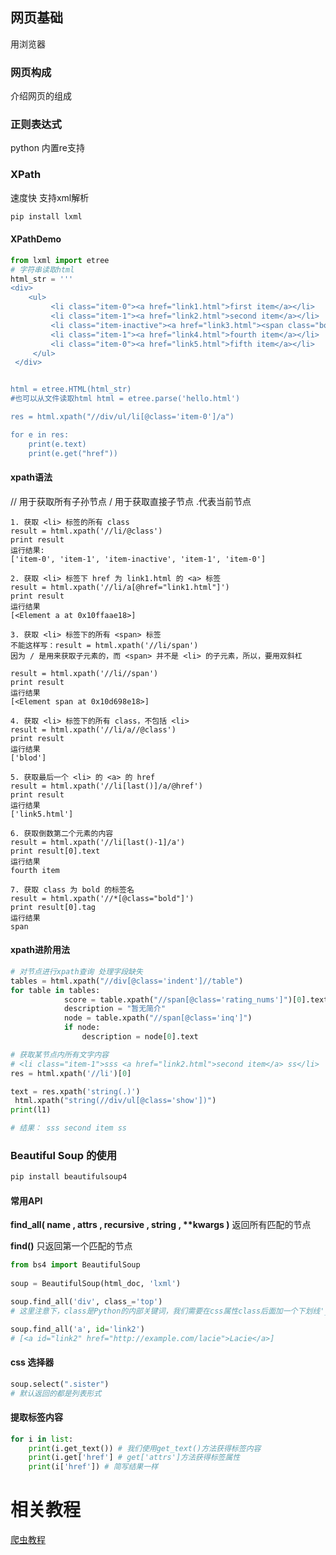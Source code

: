 ## 网页基础

用浏览器

### 网页构成

介绍网页的组成

### 正则表达式
python 内置re支持

### XPath
速度快 支持xml解析
```bash
pip install lxml
```
#### XPathDemo
``` python
from lxml import etree
# 字符串读取html
html_str = '''  
<div>
    <ul>
         <li class="item-0"><a href="link1.html">first item</a></li>
         <li class="item-1"><a href="link2.html">second item</a></li>
         <li class="item-inactive"><a href="link3.html"><span class="bold">third item</span></a></li>
         <li class="item-1"><a href="link4.html">fourth item</a></li>
         <li class="item-0"><a href="link5.html">fifth item</a></li>
     </ul>
 </div>


html = etree.HTML(html_str)
#也可以从文件读取html html = etree.parse('hello.html') 

res = html.xpath("//div/ul/li[@class='item-0']/a")

for e in res:
    print(e.text)
    print(e.get("href"))
```

#### xpath语法
// 用于获取所有子孙节点 / 用于获取直接子节点 .代表当前节点
```
1. 获取 <li> 标签的所有 class
result = html.xpath('//li/@class')
print result
运行结果:
['item-0', 'item-1', 'item-inactive', 'item-1', 'item-0']

2. 获取 <li> 标签下 href 为 link1.html 的 <a> 标签
result = html.xpath('//li/a[@href="link1.html"]')
print result
运行结果
[<Element a at 0x10ffaae18>]

3. 获取 <li> 标签下的所有 <span> 标签
不能这样写：result = html.xpath('//li/span')
因为 / 是用来获取子元素的，而 <span> 并不是 <li> 的子元素，所以，要用双斜杠

result = html.xpath('//li//span')
print result
运行结果
[<Element span at 0x10d698e18>]

4. 获取 <li> 标签下的所有 class，不包括 <li>
result = html.xpath('//li/a//@class')
print result
运行结果
['blod']

5. 获取最后一个 <li> 的 <a> 的 href
result = html.xpath('//li[last()]/a/@href')
print result
运行结果
['link5.html']

6. 获取倒数第二个元素的内容
result = html.xpath('//li[last()-1]/a')
print result[0].text
运行结果
fourth item

7. 获取 class 为 bold 的标签名
result = html.xpath('//*[@class="bold"]')
print result[0].tag
运行结果
span

```
#### xpath进阶用法
``` python
# 对节点进行xpath查询 处理字段缺失
tables = html.xpath("//div[@class='indent']//table")
for table in tables:
            score = table.xpath("//span[@class='rating_nums']")[0].text
            description = "暂无简介"
            node = table.xpath("//span[@class='inq']")
            if node:
                description = node[0].text

# 获取某节点内所有文字内容
# <li class="item-1">sss <a href="link2.html">second item</a> ss</li>
res = html.xpath('//li')[0]

text = res.xpath('string(.)')
 html.xpath("string(//div/ul[@class='show'])")
print(l1)

# 结果： sss second item ss
```

### Beautiful Soup 的使用
```python
pip install beautifulsoup4
```
#### 常用API
**find_all( name , attrs , recursive , string , \*\*kwargs )** 返回所有匹配的节点

**find()** 只返回第一个匹配的节点
```python
from bs4 import BeautifulSoup
 
soup = BeautifulSoup(html_doc, 'lxml')

soup.find_all('div', class_='top')
# 这里注意下，class是Python的内部关键词，我们需要在css属性class后面加一个下划线'_'，不然会报错。

soup.find_all('a', id='link2')
# [<a id="link2" href="http://example.com/lacie">Lacie</a>]
```

#### css 选择器
```python
soup.select(".sister")
# 默认返回的都是列表形式
```

#### 提取标签内容
```python
for i in list:
    print(i.get_text()) # 我们使用get_text()方法获得标签内容
    print(i.get['href'] # get['attrs']方法获得标签属性
    print(i['href']) # 简写结果一样
```

# 相关教程
[爬虫教程](http://www.jqhtml.com/13259.html)

